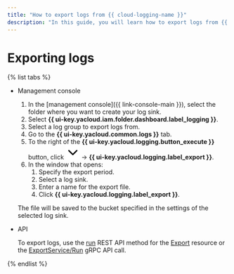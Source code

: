 ```yaml
---
title: "How to export logs from {{ cloud-logging-name }}"
description: "In this guide, you will learn how to export logs from {{ cloud-logging-name }}."
---
```


# Exporting logs

{% list tabs %}

- Management console

    1. In the [management console]({{ link-console-main }}), select the folder where you want to create your log sink.
    1. Select **{{ ui-key.yacloud.iam.folder.dashboard.label_logging }}**.
    1. Select a log group to export logs from.
    1. Go to the **{{ ui-key.yacloud.common.logs }}** tab.
    1. To the right of the **{{ ui-key.yacloud.logging.button_execute }}** button, click ![image](../../_assets/console-icons/chevron-down.svg) → **{{ ui-key.yacloud.logging.label_export }}**.
    1. In the window that opens:
        1. Specify the export period.
        1. Select a log sink.
        1. Enter a name for the export file.
        1. Click **{{ ui-key.yacloud.logging.label_export }}**.

    The file will be saved to the bucket specified in the settings of the selected log sink.

- API

    To export logs, use the [run](../api-ref/Export/run.md) REST API method for the [Export](../api-ref/Export/index.md) resource or the [ExportService/Run](../api-ref/grpc/export_service.md#Run) gRPC API call.

{% endlist %}